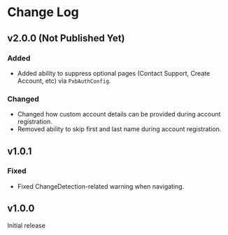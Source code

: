 # Change Log

## v2.0.0 (Not Published Yet)

### Added

-  Added ability to suppress optional pages (Contact Support, Create Account, etc) via `PxbAuthConfig`. 

### Changed

-  Changed how custom account details can be provided during account registration.
-  Removed ability to skip first and last name during account registration. 

## v1.0.1

### Fixed

-  Fixed ChangeDetection-related warning when navigating. 

## v1.0.0 

Initial release
